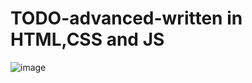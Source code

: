 # TODO-advanced-written in HTML,CSS and JS

![image](https://user-images.githubusercontent.com/113107470/212271797-8ab3e28b-74d0-48e4-b080-c2f04dcbc79a.png)
